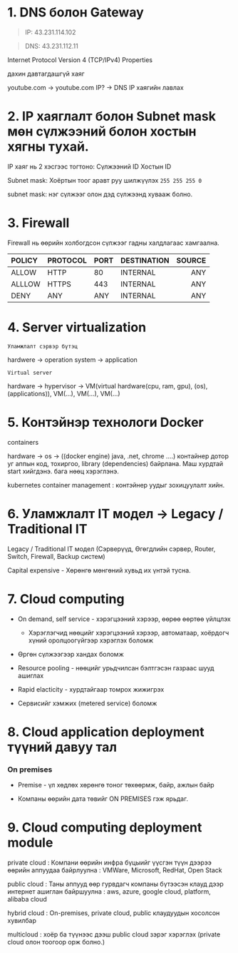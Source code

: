 # 1. DNS болон Gateway

> IP: 43.231.114.102

> DNS: 43.231.112.11

Internet Protocol Version 4 (TCP/IPv4) Properties

дахин давтагдашгүй хаяг

youtube.com -> youtube.com IP? -> DNS IP хаягийн лавлах

# 2. IP хаяглалт болон Subnet mask мөн сүлжээний болон хостын хягны тухай.

IP хаяг нь 2 хэсгээс тогтоно: Сүлжээний ID Хостын ID 

Subnet mask: Хоёртын тоог аравт руу шилжүүлэх `255 255 255 0`

subnet mask: нэг сүлжээг олон дэд сүлжээнд хувааж болно.

# 3. Firewall

Firewall нь өөрийн холбогдсон сүлжээг гадны халдлагаас хамгаална.

| POLICY | PROTOCOL | PORT | DESTINATION | SOURCE |
| :----- | -------- | ---- | ----------- | -----: |
| ALLOW  | HTTP     | 80 | INTERNAL | ANY |
| ALLLOW | HTTPS | 443 | INTERNAL | ANY |
| DENY | ANY | ANY | INTERNAL | ANY | 

# 4. Server virtualization 

`Уламжлалт сэрвэр бүтэц`

hardwere -> operation system -> application 

`Virtual server`

hardware -> hypervisor -> VM(virtual hardware(cpu, ram, gpu), (os), (applications)), VM(...), VM(...), VM(...)

# 5. Контэйнэр технологи Docker

containers

hardware -> os -> ((docker engine) java, .net, chrome ....) контайнер дотор уг аппын код, тохиргоо, library (dependencies) байрлана. Маш хурдтай start хийгдэнэ. бага нөөц хэрэглэнэ.

kubernetes container management : контэйнер уудыг зохицуулалт хийн. 

# 6. Уламжлалт IT модел -> Legacy / Traditional IT

Legacy / Traditional IT модел (Сэрверүүд, Өгөгдлийн сэрвер, Router, Switch, Firewall, Backup систем)

Capital expensive - Хөрөнгө мөнгөний хувьд их үнтэй тусна.

# 7. Cloud computing

* On demand, self service - хэрэгцээний хэрээр, өөрөө өөртөө үйлцлэх 

	* Хэрэглэгчид нөөцийг хэрэгцээний хэрээр, автоматаар, хоёрдогч хүний оролцоогүйгээр хэрэглэх боломж

* Өргөн сүлжээгээр хандах боломж 

* Resource pooling - нөөцийг урьдчилсан бэлтгэсэн газраас шууд ашиглах

* Rapid elacticity - хурдтайгаар томрох жижигрэх 

* Сервисийг хэмжих (metered service) боломж

# 8. Cloud application deployment түүний давуу тал 

### On premises 

* Premise - үл хөдлөх хөрөнгө тоног төхөөрмж, байр, ажлын байр

* Компаны өөрийн дата төвийг ON PREMISES гэж ярьдаг.

# 9. Cloud computing deployment module 

private cloud : Компани өөрийн инфра бүцыийг үүсгэн түүн дээрээ өөрийн аппуудаа байрлуулна : VMWare, Microsoft, RedHat, Open Stack

public cloud : Таны аппууд өөр гурвдагч компаны бүтээсэн клауд дээр интернет ашиглан байршуулна : aws, azure, google cloud, platform, alibaba cloud

hybrid cloud : On-premises, private cloud, public клаудуудын хосолсон хувилбар

multicloud : хоёр ба түүнээс дээш public cloud зэрэг хэрэглэх (private cloud олон тоогоор орж болно.)














































